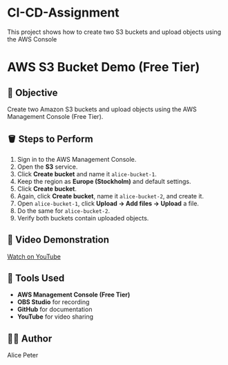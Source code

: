 # CI-CD-Assignment
This project shows how to create two S3 buckets and upload objects using the AWS Console

# AWS S3 Bucket Demo (Free Tier)

## 🎯 Objective
Create two Amazon S3 buckets and upload objects using the AWS Management Console (Free Tier).

## 🪣 Steps to Perform
1. Sign in to the AWS Management Console.
2. Open the **S3** service.
3. Click **Create bucket** and name it `alice-bucket-1`.
4. Keep the region as **Europe (Stockholm)** and default settings.
5. Click **Create bucket**.
6. Again, click **Create bucket**, name it `alice-bucket-2`, and create it.
7. Open `alice-bucket-1`, click **Upload → Add files → Upload** a file.
8. Do the same for `alice-bucket-2`.
9. Verify both buckets contain uploaded objects.

## 🎥 Video Demonstration
[Watch on YouTube](https://youtu.be/aK_IpTmF7Ys?si=9VpXOiT52gj0L_zV)

## 🧠 Tools Used
- **AWS Management Console (Free Tier)**
- **OBS Studio** for recording
- **GitHub** for documentation
- **YouTube** for video sharing

## 👩‍💻 Author
Alice Peter
